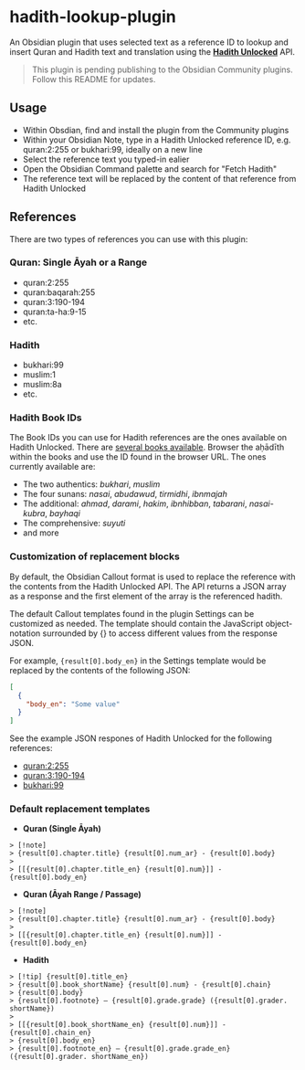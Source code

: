 # hadith-lookup-plugin

An Obsidian plugin that uses selected text as a reference ID to lookup and insert Quran and Hadith text and translation using the **[Hadith Unlocked](https://hadithunlocked.com)** API.

> This plugin is pending publishing to the Obsidian Community plugins. Follow this README for updates.

## Usage
- Within Obsdian, find and install the plugin from the Community plugins
- Within your Obsidian Note, type in a Hadith Unlocked reference ID, e.g. quran:2:255 or bukhari:99, ideally on a new line
- Select the reference text you typed-in ealier
- Open the Obsidian Command palette and search for "Fetch Hadith"
- The reference text will be replaced by the content of that reference from Hadith Unlocked

## References
There are two types of references you can use with this plugin:
### Quran: Single Āyah or a Range
- quran:2:255
- quran:baqarah:255
- quran:3:190-194
- quran:ta-ha:9-15
- etc.
### Hadith
- bukhari:99
- muslim:1
- muslim:8a
- etc.
### Hadith Book IDs
The Book IDs you can use for Hadith references are the ones available on Hadith Unlocked. There are [several books available](https://hadithunlocked.com/books). Browser the aḥādīth within the books and use the ID found in the browser URL. The ones currently available are: 
- The two authentics: _bukhari_, _muslim_
- The four sunans: _nasai_, _abudawud_, _tirmidhi_, _ibnmajah_
- The additional: _ahmad_, _darami_, _hakim_, _ibnhibban_, _tabarani_, _nasai-kubra_, _bayhaqi_
- The comprehensive: _suyuti_
- and more

### Customization of replacement blocks
By default, the Obsidian Callout format is used to replace the reference with the contents from the Hadith Unlocked API. The API returns a JSON array as a response and the first element of the array is the referenced hadith.

The default Callout templates found in the plugin Settings can be customized as needed. The template should contain the JavaScript object-notation surrounded by {} to access different values from the response JSON. 

For example, `{result[0].body_en}` in the Settings template would be replaced by the contents of the following JSON:
```json
[ 
  { 
	"body_en": "Some value"
  } 
]
```
See the example JSON respones of Hadith Unlocked for the following references:
- [quran:2:255](https://hadithunlocked.com/quran:2:255?json)
- [quran:3:190-194](https://hadithunlocked.com/passage:3:190-194?json)
- [bukhari:99](https://hadithunlocked.com/bukhari:99?json)

### Default replacement templates
- **Quran (Single Āyah)**
```
> [!note]
> {result[0].chapter.title} {result[0].num_ar} - {result[0].body}
> 
> [[{result[0].chapter.title_en} {result[0].num}]] - {result[0].body_en}
```
- **Quran (Āyah Range / Passage)**
```
> [!note]
> {result[0].chapter.title} {result[0].num_ar} - {result[0].body}
> 
> [[{result[0].chapter.title_en} {result[0].num}]] - {result[0].body_en}
```
- **Hadith**
```
> [!tip] {result[0].title_en}
> {result[0].book_shortName} {result[0].num} - {result[0].chain}
> {result[0].body} 
> {result[0].footnote} – {result[0].grade.grade} ({result[0].grader. shortName})
> 
> [[{result[0].book_shortName_en} {result[0].num}]] - {result[0].chain_en}
> {result[0].body_en}
> {result[0].footnote_en} – {result[0].grade.grade_en} ({result[0].grader. shortName_en})
```

